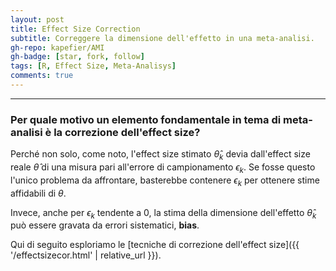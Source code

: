 ```yaml
---
layout: post
title: Effect Size Correction
subtitle: Correggere la dimensione dell'effetto in una meta-analisi.
gh-repo: kapefier/AMI
gh-badge: [star, fork, follow]
tags: [R, Effect Size, Meta-Analisys]
comments: true
---
```


------------------------------------------------------------------------

### Per quale motivo un elemento fondamentale in tema di meta-analisi è la correzione dell'effect size?

Perché non solo, come noto, l'effect size stimato $\hat\theta_k$ devia dall'effect size reale $\hat\theta$ di una misura pari all'errore di campionamento $\epsilon_k$. Se fosse questo l'unico problema da affrontare, basterebbe contenere $\epsilon_k$ per ottenere stime affidabili di $\theta$.

Invece, anche per $\epsilon_k$ tendente a 0, la stima della dimensione dell'effetto $\hat\theta_k$ può essere gravata da errori sistematici, **bias**.

Qui di seguito esploriamo le [tecniche di correzione dell'effect size]({{ '/effectsizecor.html' \| relative_url }}).
